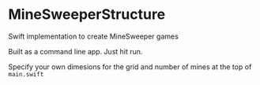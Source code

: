 # MineSweeperStructure
Swift implementation to create MineSweeper games

Built as a command line app. Just hit run.

Specify your own dimesions for the grid and number of mines at the top of `main.swift`
